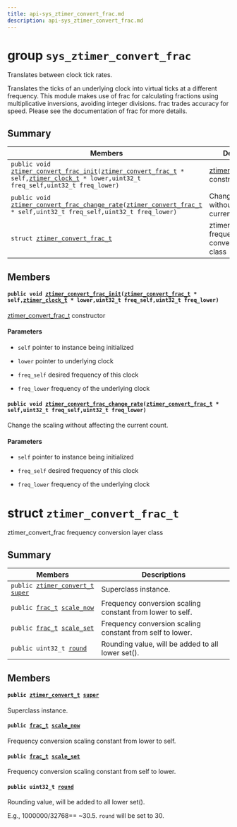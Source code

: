 ```yaml
---
title: api-sys_ztimer_convert_frac.md
description: api-sys_ztimer_convert_frac.md
---
```

# group `sys_ztimer_convert_frac` 

Translates between clock tick rates.

Translates the ticks of an underlying clock into virtual ticks at a different frequency. This module makes use of frac for calculating fractions using multiplicative inversions, avoiding integer divisions. frac trades accuracy for speed. Please see the documentation of frac for more details.

## Summary

 Members                        | Descriptions                                
--------------------------------|---------------------------------------------
`public void `[`ztimer_convert_frac_init`](#group__sys__ztimer__convert__frac_1gae5236d7f947ab29a467a91c60600acd6)`(`[`ztimer_convert_frac_t`](./doc/starlight-docs/src/content/docs/apidoc/api-sys_ztimer_convert_frac.md#structztimer__convert__frac__t)` * self,`[`ztimer_clock_t`](./doc/starlight-docs/src/content/docs/apidoc/api-undefined.md#group__sys__ztimer_1ga3639ce794c3bd80a6e9bbe88a7db4a88)` * lower,uint32_t freq_self,uint32_t freq_lower)`            | [ztimer_convert_frac_t](./doc/starlight-docs/src/content/docs/apidoc/api-sys_ztimer_convert_frac.md#structztimer__convert__frac__t) constructor
`public void `[`ztimer_convert_frac_change_rate`](#group__sys__ztimer__convert__frac_1ga896ff6c81dc447346c15bf01d3b26495)`(`[`ztimer_convert_frac_t`](./doc/starlight-docs/src/content/docs/apidoc/api-sys_ztimer_convert_frac.md#structztimer__convert__frac__t)` * self,uint32_t freq_self,uint32_t freq_lower)`            | Change the scaling without affecting the current count.
`struct `[`ztimer_convert_frac_t`](#structztimer__convert__frac__t) | ztimer_convert_frac frequency conversion layer class

## Members

#### `public void `[`ztimer_convert_frac_init`](#group__sys__ztimer__convert__frac_1gae5236d7f947ab29a467a91c60600acd6)`(`[`ztimer_convert_frac_t`](./doc/starlight-docs/src/content/docs/apidoc/api-sys_ztimer_convert_frac.md#structztimer__convert__frac__t)` * self,`[`ztimer_clock_t`](./doc/starlight-docs/src/content/docs/apidoc/api-undefined.md#group__sys__ztimer_1ga3639ce794c3bd80a6e9bbe88a7db4a88)` * lower,uint32_t freq_self,uint32_t freq_lower)` 

[ztimer_convert_frac_t](./doc/starlight-docs/src/content/docs/apidoc/api-sys_ztimer_convert_frac.md#structztimer__convert__frac__t) constructor

#### Parameters
* `self` pointer to instance being initialized 

* `lower` pointer to underlying clock 

* `freq_self` desired frequency of this clock 

* `freq_lower` frequency of the underlying clock

#### `public void `[`ztimer_convert_frac_change_rate`](#group__sys__ztimer__convert__frac_1ga896ff6c81dc447346c15bf01d3b26495)`(`[`ztimer_convert_frac_t`](./doc/starlight-docs/src/content/docs/apidoc/api-sys_ztimer_convert_frac.md#structztimer__convert__frac__t)` * self,uint32_t freq_self,uint32_t freq_lower)` 

Change the scaling without affecting the current count.

#### Parameters
* `self` pointer to instance being initialized 

* `freq_self` desired frequency of this clock 

* `freq_lower` frequency of the underlying clock

# struct `ztimer_convert_frac_t` 

ztimer_convert_frac frequency conversion layer class

## Summary

 Members                        | Descriptions                                
--------------------------------|---------------------------------------------
`public `[`ztimer_convert_t`](./doc/starlight-docs/src/content/docs/apidoc/api-sys_ztimer_convert.md#structztimer__convert__t)` `[`super`](#structztimer__convert__frac__t_1a3b143c8a0433ff3b2d9e7d889824f7fa) | Superclass instance.
`public `[`frac_t`](./doc/starlight-docs/src/content/docs/apidoc/api-undefined.md#structfrac__t)` `[`scale_now`](#structztimer__convert__frac__t_1a96db997470a4443720d6c0024fe608ec) | Frequency conversion scaling constant from lower to self.
`public `[`frac_t`](./doc/starlight-docs/src/content/docs/apidoc/api-undefined.md#structfrac__t)` `[`scale_set`](#structztimer__convert__frac__t_1a78e88cf6a437c4d95cb0325bf0d97579) | Frequency conversion scaling constant from self to lower.
`public uint32_t `[`round`](#structztimer__convert__frac__t_1a34163dd2f7d7014844a6f55a30eab712) | Rounding value, will be added to all lower set().

## Members

#### `public `[`ztimer_convert_t`](./doc/starlight-docs/src/content/docs/apidoc/api-sys_ztimer_convert.md#structztimer__convert__t)` `[`super`](#structztimer__convert__frac__t_1a3b143c8a0433ff3b2d9e7d889824f7fa) 

Superclass instance.

#### `public `[`frac_t`](./doc/starlight-docs/src/content/docs/apidoc/api-undefined.md#structfrac__t)` `[`scale_now`](#structztimer__convert__frac__t_1a96db997470a4443720d6c0024fe608ec) 

Frequency conversion scaling constant from lower to self.

#### `public `[`frac_t`](./doc/starlight-docs/src/content/docs/apidoc/api-undefined.md#structfrac__t)` `[`scale_set`](#structztimer__convert__frac__t_1a78e88cf6a437c4d95cb0325bf0d97579) 

Frequency conversion scaling constant from self to lower.

#### `public uint32_t `[`round`](#structztimer__convert__frac__t_1a34163dd2f7d7014844a6f55a30eab712) 

Rounding value, will be added to all lower set().

E.g., 1000000/32768== ~30.5. `round` will be set to 30.

